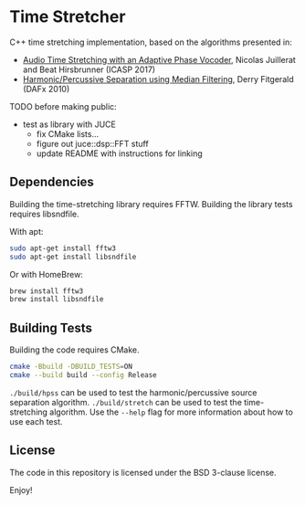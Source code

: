 # Time Stretcher

C++ time stretching implementation, based on the algorithms
presented in:
- [Audio Time Stretching with an Adaptive Phase Vocoder](http://www.pitchtech.ch/Confs/ICASSP2017/0000716.pdf), Nicolas Juillerat and Beat Hirsbrunner (ICASP 2017)
- [Harmonic/Percussive Separation using Median Filtering](https://arrow.tudublin.ie/cgi/viewcontent.cgi?article=1078&context=argcon), Derry Fitgerald (DAFx 2010)

TODO before making public:
- test as library with JUCE
  - fix CMake lists...
  - figure out juce::dsp::FFT stuff
  - update README with instructions for linking

## Dependencies
Building the time-stretching library requires FFTW.
Building the library tests requires libsndfile.

With apt:
```bash
sudo apt-get install fftw3
sudo apt-get install libsndfile
```

Or with HomeBrew:
```bash
brew install fftw3
brew install libsndfile
```

## Building Tests
Building the code requires CMake.
```bash
cmake -Bbuild -DBUILD_TESTS=ON
cmake --build build --config Release
```

`./build/hpss` can be used to test the
harmonic/percussive source separation algorithm.
`./build/stretch` can be used to test the
time-stretching algorithm. Use the `--help`
flag for more information about how to use each test.

## License
The code in this repository is licensed under the BSD 3-clause license.

Enjoy!
